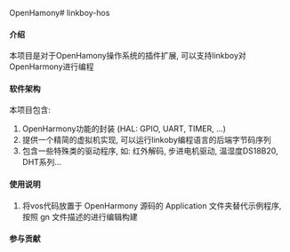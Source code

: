 OpenHamony# linkboy-hos

#### 介绍
本项目是对于OpenHamony操作系统的插件扩展, 可以支持linkboy对OpenHarmony进行编程

#### 软件架构
本项目包含: 
1.  OpenHarmony功能的封装 (HAL: GPIO, UART, TIMER, ...)
2.  提供一个精简的虚拟机实现, 可以运行linkoby编程语言的后端字节码序列
3.  包含一些特殊类的驱动程序, 如: 红外解码, 步进电机驱动, 温湿度DS18B20, DHT系列...

#### 使用说明

1.  将vos代码放置于 OpenHarmony 源码的 Application 文件夹替代示例程序, 按照 gn 文件描述的进行编辑构建


#### 参与贡献
